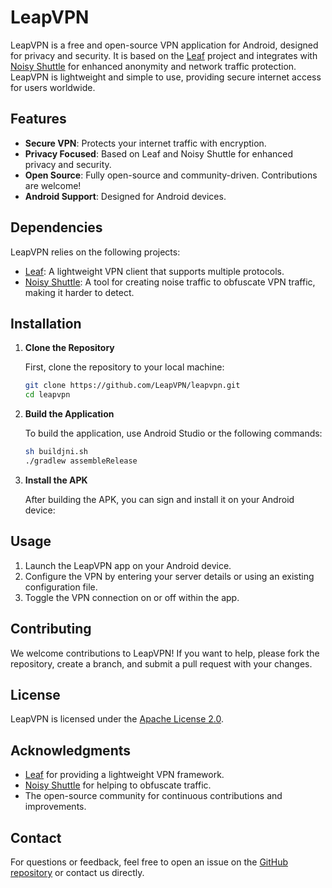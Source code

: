 # LeapVPN

LeapVPN is a free and open-source VPN application for Android, designed for privacy and security. It is based on the [Leaf](https://github.com/eycorsican/leaf) project and integrates with [Noisy Shuttle](https://github.com/Gowee/noisy-shuttle) for enhanced anonymity and network traffic protection. LeapVPN is lightweight and simple to use, providing secure internet access for users worldwide.

## Features

- **Secure VPN**: Protects your internet traffic with encryption.
- **Privacy Focused**: Based on Leaf and Noisy Shuttle for enhanced privacy and security.
- **Open Source**: Fully open-source and community-driven. Contributions are welcome!
- **Android Support**: Designed for Android devices.

## Dependencies

LeapVPN relies on the following projects:

- [Leaf](https://github.com/eycorsican/leaf): A lightweight VPN client that supports multiple protocols.
- [Noisy Shuttle](https://github.com/Gowee/noisy-shuttle): A tool for creating noise traffic to obfuscate VPN traffic, making it harder to detect.

## Installation

1. **Clone the Repository**

   First, clone the repository to your local machine:

   ```bash
   git clone https://github.com/LeapVPN/leapvpn.git
   cd leapvpn
   ```

2. **Build the Application**

   To build the application, use Android Studio or the following commands:

   ```bash
   sh buildjni.sh
   ./gradlew assembleRelease
   ```

3. **Install the APK**

   After building the APK, you can sign and install it on your Android device:

## Usage

1. Launch the LeapVPN app on your Android device.
2. Configure the VPN by entering your server details or using an existing configuration file.
3. Toggle the VPN connection on or off within the app.

## Contributing

We welcome contributions to LeapVPN! If you want to help, please fork the repository, create a branch, and submit a pull request with your changes.

## License

LeapVPN is licensed under the [Apache License 2.0](#Apache-2.0-1-ov-file).

## Acknowledgments

- [Leaf](https://github.com/eycorsican/leaf) for providing a lightweight VPN framework.
- [Noisy Shuttle](https://github.com/Gowee/noisy-shuttle) for helping to obfuscate traffic.
- The open-source community for continuous contributions and improvements.

## Contact

For questions or feedback, feel free to open an issue on the [GitHub repository](https://github.com/LeapVPN/leapvpn/issues) or contact us directly.
